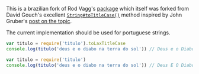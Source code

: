 This is a brazilian fork of Rod Vagg's [package](https://github.com/rvagg/titlecase) which itself was forked from David Gouch's excellent [`String#toTitleCase()`](https://github.com/gouch/to-title-case) method inspired by John Gruber's [post on the topic](http://daringfireball.net/2008/08/title_case_update).

The current implementation should be used for portuguese strings.

```js
var titulo = require('titulo').toLaxTitleCase
console.log(titulo('deus e o diabo na terra do sol')) // Deus e o Diabo na Terra do Sol
```

```js
var titulo = require('titulo')
console.log(titulo('deus e o diabo na terra do sol')) // Deus E O Diabo Na Terra Do Sol
```
